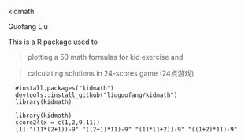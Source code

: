kidmath

Guofang Liu

This is a R package used to 
> plotting a 50 math formulas for kid exercise and

> calculating solutions in 24-scores game (24点游戏). 

```{R,results="hide",warning=FALSE,message = FALSE}
  #install.packages("kidmath")
  devtools::install_github("liuguofang/kidmath")
  library(kidmath)
```

```{R,warning=FALSE,message = FALSE}
  library(kidmath)
  score24(x = c(1,2,9,11))
  [1] "(11*(2+1))-9" "((2+1)*11)-9" "(11*(1+2))-9" "((1+2)*11)-9"

```

